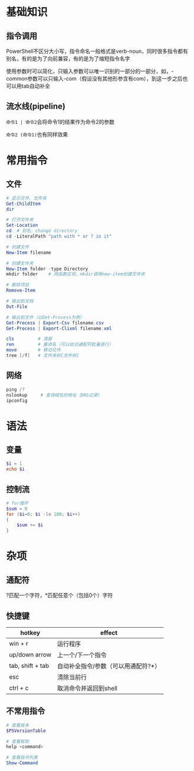 # 基础知识

## 指令调用

PowerShell不区分大小写，指令命名一般格式是verb-noun，同时很多指令都有别名，有的是为了向前兼容，有的是为了缩短指令名字

使用参数时可以简化，只输入参数可以唯一识别的一部分的一部分，如，-common参数可以只输入-com（假设没有其他形参含有com），到这一步之后也可以用tab自动补全

## 流水线(pipeline)

```命令1 | 命令2```会将命令1的结果作为命令2的参数

```命令2 (命令1)```也有同样效果

# 常用指令

## 文件

```powershell
# 显示文件、文件夹
Get-ChildItem
dir

# 打开文件夹
Set-Location
cd  # 别名，change directory
cd -LiteralPath "path with * or ? in it"

# 创建文件
New-Item filename

# 创建文件夹
New-Item folder -type Directory
mkdir folder    # 用函数实现，mkdir调用new-item创建文件夹

# 删除项目
Remove-Item

# 输出到文档
Out-File

# 输出到文件（以Get-Process为例）
Get-Process | Export-Csv filename.csv
Get-Process | Export-Clixml filename.xml

cls         # 清屏
ren         # 重命名（可以结合通配符批量进行）
move        # 移动文件
tree [/f]   # 文件夹树[文件树]
```

## 网络

```powershell
ping /?
nslookup     # 查询域名的地址（DNS记录）
ipconfig
```

# 语法

## 变量

```powershell
$i = 1
echo $i
```

## 控制流

```powershell
# for循环
$sum = 0
for ($i=0; $i -le 100; $i++)
{
    $sum += $i
}
```



# 杂项

## 通配符

?匹配一个字符，*匹配任意个（包括0个）字符

## 快捷键

| hotkey           | effect                              |
| ---------------- | ----------------------------------- |
| win + r          | 运行程序                            |
| up/down arrow    | 上一个/下一个指令                   |
| tab, shift + tab | 自动补全指令/参数（可以用通配符?*） |
| esc              | 清除当前行                          |
| ctrl + c         | 取消命令并返回到shell               |

## 不常用指令

```powershell
# 查看版本
$PSVersionTable

# 查看帮助
help <command>

# 查看指令列表
Show-Command
```

